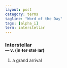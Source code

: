 ```yaml
---
layout: post
category: terms
tagline: "Word of the Day"
tags: [alpha_i]
term: interstellar
---
```


<h3>Interstellar<br/> <small>&mdash; v. (in<span>&middot;</span>ter<span>&middot;</span>stel<span>&middot;</span>lar)</small></h3>
<p><ol>
<li>a grand arrival</li>
</ol></p>
